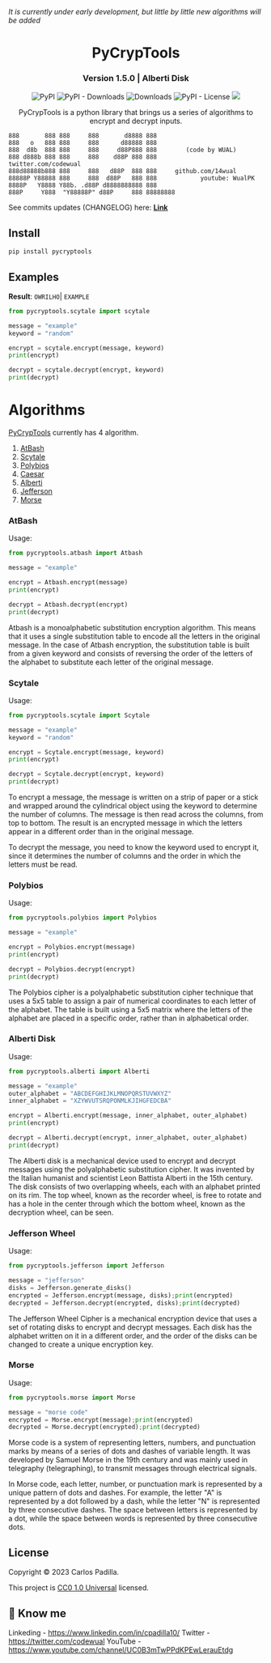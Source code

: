 _It is currently under early development, but little by little new algorithms will be added_

<div align="center">
 
 # PyCrypTools

 ### Version 1.5.0 | Alberti Disk
  
![PyPI](https://img.shields.io/pypi/v/pycryptools)
![PyPI - Downloads](https://img.shields.io/pypi/dm/pycryptools?color=green&label=downloads)
![Downloads](https://static.pepy.tech/personalized-badge/pycryptools?period=total&units=international_system&left_color=grey&right_color=green&left_text=downloads)
![PyPI - License](https://img.shields.io/pypi/l/pycryptools)
![](https://tokei.rs/b1/github/14wual/pycryptools)
  
PyCrypTools is a python library that brings us a series of algorithms to encrypt and decrypt inputs.
  
</div>

```
888       888 888     888       d8888 888
888   o   888 888     888      d88888 888
888  d8b  888 888     888     d88P888 888        (code by WUAL)
888 d888b 888 888     888    d88P 888 888            twitter.com/codewual
888d88888b888 888     888   d88P  888 888     github.com/14wual
88888P Y88888 888     888  d88P   888 888            youtube: WualPK
8888P   Y8888 Y88b. .d88P d8888888888 888     
888P     Y888  "Y88888P" d88P     888 88888888
```

See commits updates (CHANGELOG) here: <a href="https://github.com/14wual/pycryptools/blob/main/CHANGELOG.md"><b>Link</b></a>

## Install

```python
pip install pycryptools
```

## Examples

**Result**: `OWRILHO`| `EXAMPLE`
```python
from pycryptools.scytale import scytale

message = "example"
keyword = "random"

encrypt = scytale.encrypt(message, keyword)
print(encrypt)

decrypt = scytale.decrypt(encrypt, keyword)
print(decrypt)
```

# Algorithms

[PyCrypTools](https://github.com/14wual/pycryptools) currently has 4 algorithm.

1. [AtBash](https://github.com/14wual/pycryptools/blob/main/README.md#atbash)
2. [Scytale](https://github.com/14wual/pycryptools/blob/main/README.md#scytale)
3. [Polybios](https://github.com/14wual/pycryptools/blob/main/README.md#polybios)
4. [Caesar](https://github.com/14wual/pycryptools/blob/main/README.md#caesar)
5. [Alberti](https://github.com/14wual/pycryptools/blob/main/README.md#alberti-disk)
6. [Jefferson](https://github.com/14wual/pycryptools/blob/main/README.md#jefferson-wheel)
7. [Morse](https://github.com/14wual/pycryptools/blob/main/README.md#morse)

### AtBash

Usage:
```python
from pycryptools.atbash import Atbash

message = "example"

encrypt = Atbash.encrypt(message)
print(encrypt)

decrypt = Atbash.decrypt(encrypt)
print(decrypt)
```

Atbash is a monoalphabetic substitution encryption algorithm. This means that it uses a single substitution table to encode all the letters in the original message. In the case of Atbash encryption, the substitution table is built from a given keyword and consists of reversing the order of the letters of the alphabet to substitute each letter of the original message.

### Scytale

Usage: 
```python
from pycryptools.scytale import Scytale

message = "example"
keyword = "random"

encrypt = Scytale.encrypt(message, keyword)
print(encrypt)

decrypt = Scytale.decrypt(encrypt, keyword)
print(decrypt)
```

To encrypt a message, the message is written on a strip of paper or a stick and wrapped around the cylindrical object using the keyword to determine the number of columns. The message is then read across the columns, from top to bottom. The result is an encrypted message in which the letters appear in a different order than in the original message.

To decrypt the message, you need to know the keyword used to encrypt it, since it determines the number of columns and the order in which the letters must be read.

### Polybios

Usage: 
```python
from pycryptools.polybios import Polybios

message = "example"

encrypt = Polybios.encrypt(message)
print(encrypt)

decrypt = Polybios.decrypt(encrypt)
print(decrypt)
```

The Polybios cipher is a polyalphabetic substitution cipher technique that uses a 5x5 table to assign a pair of numerical coordinates to each letter of the alphabet. The table is built using a 5x5 matrix where the letters of the alphabet are placed in a specific order, rather than in alphabetical order.

### Alberti Disk

Usage:
```python
from pycryptools.alberti import Alberti

message = "example"
outer_alphabet = "ABCDEFGHIJKLMNOPQRSTUVWXYZ"
inner_alphabet = "XZYWVUTSRQPONMLKJIHGFEDCBA"

encrypt = Alberti.encrypt(message, inner_alphabet, outer_alphabet)
print(encrypt)

decrypt = Alberti.decrypt(encrypt, inner_alphabet, outer_alphabet)
print(decrypt)
```

The Alberti disk is a mechanical device used to encrypt and decrypt messages using the polyalphabetic substitution cipher. It was invented by the Italian humanist and scientist Leon Battista Alberti in the 15th century. The disk consists of two overlapping wheels, each with an alphabet printed on its rim. The top wheel, known as the recorder wheel, is free to rotate and has a hole in the center through which the bottom wheel, known as the decryption wheel, can be seen.

### Jefferson Wheel

Usage:
```python
from pycryptools.jefferson import Jefferson

message = "jefferson"
disks = Jefferson.generate_disks()
encrypted = Jefferson.encrypt(message, disks);print(encrypted)
decrypted = Jefferson.decrypt(encrypted, disks);print(decrypted)
```

The Jefferson Wheel Cipher is a mechanical encryption device that uses a set of rotating disks to encrypt and decrypt messages. Each disk has the alphabet written on it in a different order, and the order of the disks can be changed to create a unique encryption key.

### Morse

Usage:
```python
from pycryptools.morse import Morse

message = "morse code"
encrypted = Morse.encrypt(message);print(encrypted)
decrypted = Morse.decrypt(encrypted);print(decrypted)
```

Morse code is a system of representing letters, numbers, and punctuation marks by means of a series of dots and dashes of variable length. It was developed by Samuel Morse in the 19th century and was mainly used in telegraphy (telegraphing), to transmit messages through electrical signals.

In Morse code, each letter, number, or punctuation mark is represented by a unique pattern of dots and dashes. For example, the letter "A" is represented by a dot followed by a dash, while the letter "N" is represented by three consecutive dashes. The space between letters is represented by a dot, while the space between words is represented by three consecutive dots.

## License
Copyright © 2023 Carlos Padilla.

This project is [CC0 1.0 Universal](https://github.com/14wual/pycryptools/blob/main/LICENSE) licensed.

## 🚀 Know me
Linkeding - https://www.linkedin.com/in/cpadilla10/
Twitter - https://twitter.com/codewual
YouTube - https://www.youtube.com/channel/UC0B3mTwPPdKPEwLerauEtdg